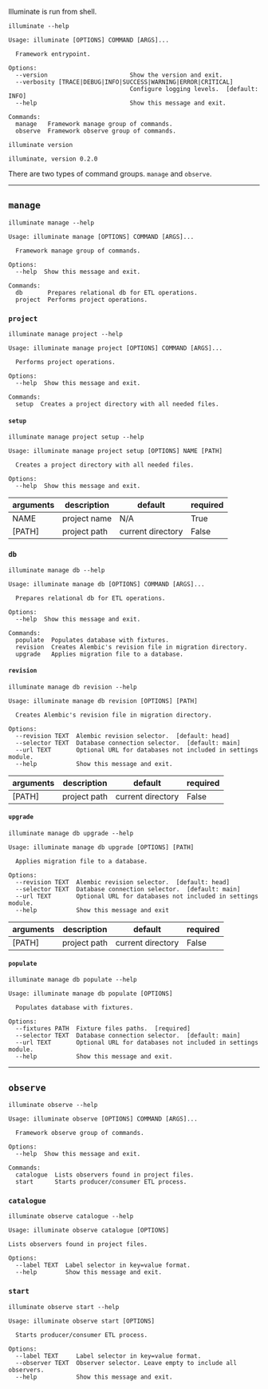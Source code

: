 <p style="text-align: justify">Illuminate is run from shell.</p>

```shell
illuminate --help
```

    Usage: illuminate [OPTIONS] COMMAND [ARGS]...

      Framework entrypoint.

    Options:
      --version                       Show the version and exit.
      --verbosity [TRACE|DEBUG|INFO|SUCCESS|WARNING|ERROR|CRITICAL]
                                      Configure logging levels.  [default: INFO]
      --help                          Show this message and exit.

    Commands:
      manage   Framework manage group of commands.
      observe  Framework observe group of commands.

```shell
illuminate version
```

    illuminate, version 0.2.0

<p style="text-align: justify">There are two types of command groups.
<code>manage</code> and <code>observe</code>.</p>

---

## `manage`
```shell
illuminate manage --help
```

    Usage: illuminate manage [OPTIONS] COMMAND [ARGS]...

      Framework manage group of commands.

    Options:
      --help  Show this message and exit.

    Commands:
      db       Prepares relational db for ETL operations.
      project  Performs project operations.

### `project`
```shell
illuminate manage project --help
```

    Usage: illuminate manage project [OPTIONS] COMMAND [ARGS]...

      Performs project operations.

    Options:
      --help  Show this message and exit.

    Commands:
      setup  Creates a project directory with all needed files.


#### `setup`
```shell
illuminate manage project setup --help
```

    Usage: illuminate manage project setup [OPTIONS] NAME [PATH]

      Creates a project directory with all needed files.

    Options:
      --help  Show this message and exit.

| arguments | description  | default           | required |
|-----------|--------------|-------------------|----------|
| NAME      | project name | N/A               | True     |
| [PATH]    | project path | current directory | False    |

### `db`

```shell
illuminate manage db --help
```

    Usage: illuminate manage db [OPTIONS] COMMAND [ARGS]...

      Prepares relational db for ETL operations.

    Options:
      --help  Show this message and exit.

    Commands:
      populate  Populates database with fixtures.
      revision  Creates Alembic's revision file in migration directory.
      upgrade   Applies migration file to a database.

#### `revision`
```shell
illuminate manage db revision --help
```

    Usage: illuminate manage db revision [OPTIONS] [PATH]

      Creates Alembic's revision file in migration directory.

    Options:
      --revision TEXT  Alembic revision selector.  [default: head]
      --selector TEXT  Database connection selector.  [default: main]
      --url TEXT       Optional URL for databases not included in settings module.
      --help           Show this message and exit.

| arguments | description  | default           | required |
|-----------|--------------|-------------------|----------|
| [PATH]    | project path | current directory | False    |


#### `upgrade`
```shell
illuminate manage db upgrade --help
```

    Usage: illuminate manage db upgrade [OPTIONS] [PATH]

      Applies migration file to a database.

    Options:
      --revision TEXT  Alembic revision selector.  [default: head]
      --selector TEXT  Database connection selector.  [default: main]
      --url TEXT       Optional URL for databases not included in settings module.
      --help           Show this message and exit

| arguments | description  | default           | required |
|-----------|--------------|-------------------|----------|
| [PATH]    | project path | current directory | False    |

#### `populate`
```shell
illuminate manage db populate --help
```

    Usage: illuminate manage db populate [OPTIONS]

      Populates database with fixtures.

    Options:
      --fixtures PATH  Fixture files paths.  [required]
      --selector TEXT  Database connection selector.  [default: main]
      --url TEXT       Optional URL for databases not included in settings module.
      --help           Show this message and exit.

---

## `observe`
```shell
illuminate observe --help
```

    Usage: illuminate observe [OPTIONS] COMMAND [ARGS]...

      Framework observe group of commands.

    Options:
      --help  Show this message and exit.

    Commands:
      catalogue  Lists observers found in project files.
      start      Starts producer/consumer ETL process.

### `catalogue`
```shell
illuminate observe catalogue --help
```

    Usage: illuminate observe catalogue [OPTIONS]

    Lists observers found in project files.

    Options:
      --label TEXT  Label selector in key=value format.
      --help        Show this message and exit.

### `start`
```shell
illuminate observe start --help
```

    Usage: illuminate observe start [OPTIONS]

      Starts producer/consumer ETL process.

    Options:
      --label TEXT     Label selector in key=value format.
      --observer TEXT  Observer selector. Leave empty to include all observers.
      --help           Show this message and exit.
